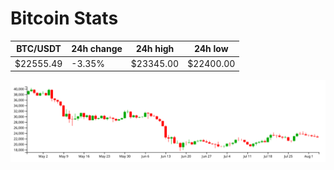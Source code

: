 # Bitcoin Stats

BTC/USDT|24h change|24h high|24h low|
|---|---|---|---|
|$22555.49|-3.35%|$23345.00|$22400.00|

<img src="./chart.svg">
